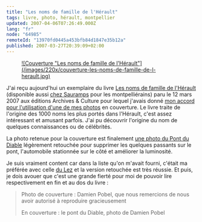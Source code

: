 ```yaml
---
title: "Les noms de famille de l'Hérault"
tags: livre, photo, hérault, montpellier
updated: 2007-04-06T07:26:49.000Z
lang: "fr"
node: "64985"
remoteId: "13970fd0445a453bfb84d1847e35b12a"
published: 2007-03-27T20:39:09+02:00
---
```

 


<figure class="object-left"><a href="/images/couverture-les-noms-de-famille-de-l-herault.jpg">![Couverture "Les noms de famille de l'Hérault"](/images/220x/couverture-les-noms-de-famille-de-l-herault.jpg)
</a></figure>


J'ai reçu aujourd'hui un exemplaire du livre [Les noms de famille de l'Hérault](http://boutique.geneanet.org/catalog/product_info.php?products_id=75444) (disponible aussi [chez Sauramps](http://www.sauramps.com/rubrique.php3?id_rubrique=3521&amp;I=9782350770413&amp;F=N&amp;choix=fiche) pour les montpelliérains) paru le 12 mars 2007 aux éditions Archives &amp; Culture pour lequel j'avais donné [mon accord pour l'utilisation d'une de mes photos](/post/le-debut-de-la-celebrite) en couverture. Le livre traite de l'origine des 1000 noms les plus portés dans l'Hérault, c'est assez intéressant et amusant parfois. J'ai pu découvrir l'origine du nom de quelques connaissances ou de célébrités.

 
La photo retenue pour la couverture est finalement [une photo du Pont du Diable](http://photos.pwet.fr/villes-et-departements/herault-34/aniane/le-pont-du-diable/) légèrement retouchée pour supprimer les quelques passants sur le pont, l'automobile stationnée sur le côté et améliorer la luminosité.

 
Je suis vraiment content car dans la liste qu'on m'avait fourni, c'était ma préférée avec celle [du Lez](http://photos.pwet.fr/villes-et-departements/herault-34/prades-le-lez/le-lez-proche-de-sa-source/) et la version retouchée est très réussie. Et puis, je dois avouer que c'est une grande fierté pour moi de pouvoir lire respectivement en fin et au dos du livre :

 <blockquote>
Photo de couverture : Damien Pobel, que nous remercions de nous avoir autorisé à reproduire gracieusement

 
En couverture : le pont du Diable, photo de Damien Pobel
</blockquote>

